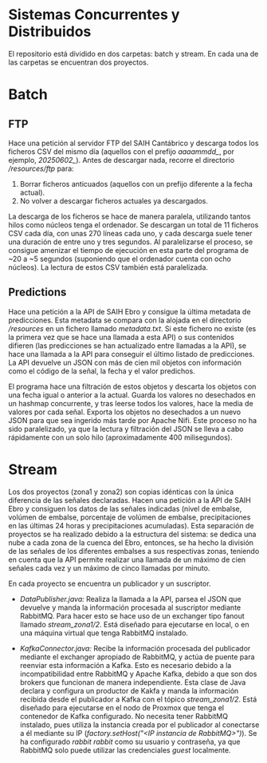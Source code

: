 # Sistemas Concurrentes y Distribuidos

El repositorio está dividido en dos carpetas: batch y stream. En cada una de las carpetas se encuentran dos proyectos.

# Batch

## FTP
Hace una petición al servidor FTP del SAIH Cantábrico y descarga todos los ficheros CSV del mismo día (aquellos con el prefijo *aaaammdd_*, por ejemplo, *20250602_*). Antes de descargar nada, recorre el directorio */resources/ftp* para:

  1. Borrar ficheros anticuados (aquellos con un prefijo diferente a la fecha actual).
  2. No volver a descargar ficheros actuales ya descargados.

La descarga de los ficheros se hace de manera paralela, utilizando tantos hilos como núcleos tenga el ordenador. Se descargan un total de 11 ficheros CSV cada día, con unas 270 líneas cada uno, y cada descarga suele tener una duración de entre uno y tres segundos. Al paralelizarse el proceso, se consigue amenizar el tiempo de ejecución en esta parte del programa de ~20 a ~5 segundos (suponiendo que el ordenador cuenta con ocho núcleos).
La lectura de estos CSV también está paralelizada.

## Predictions
Hace una petición a la API de SAIH Ebro y consigue la última metadata de predicciones. Esta metadata se compara con la alojada en el directorio */resources* en un fichero llamado *metadata.txt*. Si este fichero no existe (es la primera vez que se hace una llamada a esta API) o sus contenidos difieren (las predicciones se han actualizado entre llamadas a la API), se hace una llamada a la API para conseguir el último listado de predicciones. La API devuelve un JSON con más de cien mil objetos con información como el código de la señal, la fecha y el valor predichos.

El programa hace una filtración de estos objetos y descarta los objetos con una fecha igual o anterior a la actual. Guarda los valores no desechados en un hashmap concurrente, y tras leerse todos los valores, hace la media de valores por cada señal. Exporta los objetos no desechados a un nuevo JSON para que sea ingerido más tarde por Apache Nifi. Este proceso no ha sido paralelizado, ya que la lectura y filtración del JSON se lleva a cabo rápidamente con un solo hilo (aproximadamente 400 milisegundos).

# Stream

Los dos proyectos (zona1 y zona2) son copias idénticas con la única diferencia de las señales declaradas. Hacen una petición a la API de SAIH Ebro y consiguen los datos de las señales indicadas (nivel de embalse, volúmen de embalse, porcentaje de volúmen de embalse, precipitaciones en las últimas 24 horas y precipitaciones acumuladas). Esta separación de proyectos se ha realizado debido a la estructura del sistema: se dedica una nube a cada zona de la cuenca del Ebro, entonces, se ha hecho la división de las señales de los diferentes embalses a sus respectivas zonas, teniendo en cuenta que la API permite realizar una llamada de un máximo de cien señales cada vez y un máximo de cinco llamadas por minuto.

En cada proyecto se encuentra un publicador y un suscriptor.

- *DataPublisher.java:* Realiza la llamada a la API, parsea el JSON que devuelve y manda la información procesada al suscriptor mediante RabbitMQ. Para hacer esto se hace uso de un exchanger tipo fanout llamado *stream_zona1/2*. Está diseñado para ejecutarse en local, o en una máquina virtual que tenga RabbitMQ instalado.

- *KafkaConnector.java:* Recibe la información procesada del publicador mediante el exchanger apropiado de RabbitMQ, y actúa de puente para reenviar esta información a Kafka. Esto es necesario debido a la incompatibilidad entre RabbitMQ y Apache Kafka, debido a que son dos brokers que funcionan de manera independiente. Esta clase de Java declara y configura un productor de Kakfa y manda la información recibida desde el publicador a Kafka con el tópico *stream_zona1/2*. Está diseñado para ejecutarse en el nodo de Proxmox que tenga el contenedor de Kafka configurado. No necesita tener RabbitMQ instalado, pues utiliza la instancia creada por el publicador al conectarse a él mediante su IP (*factory.setHost("\<IP instancia de RabbitMQ>")*). Se ha configurado *rabbit* *rabbit* como su usuario y contraseña, ya que RabbitMQ solo puede utilizar las credenciales *guest* localmente.
